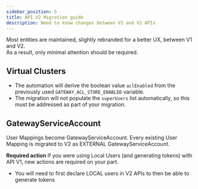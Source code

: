 ```yaml
---
sidebar_position: 5
title: API V2 Migration guide
description: Need to know changes between V1 and V2 APIs
---
```


Most entities are maintained, slightly rebranded for a better UX, between V1 and V2.  
As a result, only minimal attention should be required.

## Virtual Clusters

- The automation will derive the boolean value `aclEnabled` from the previously used `GATEWAY_ACL_STORE_ENABLED` variable.
- The migration will not populate the `superUsers` list automatically, so this must be addressed as part of your migration.

## GatewayServiceAccount

User Mappings become GatewayServiceAccount.
Every existing User Mapping is migrated to V2 as EXTERNAL GatewayServiceAccount.  

**Required action**
If you were using Local Users (and generating tokens) with API V1, new actions are required on your part.
- You will need to first declare LOCAL users in V2 APIs to then be able to generate tokens


